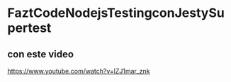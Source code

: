 # FaztCodeNodejsTestingconJestySupertest

## con este video
https://www.youtube.com/watch?v=lZJ1mar_znk
